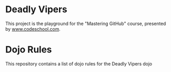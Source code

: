 Deadly Vipers
==========
This project is the playground for the "Mastering GitHub" course, presented by www.codeschool.com.  

Dojo Rules
==========

This repository contains a list of dojo rules for the Deadly Vipers dojo

